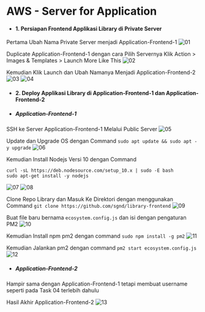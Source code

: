 # AWS - Server for Application

* #### 1. Persiapan Frontend Applikasi Library di Private Server
Pertama Ubah Nama Private Server menjadi Application-Frontend-1
![01](assets/01.png)

Duplicate Application-Frontend-1 dengan cara Pilih Servernya Klik Action > Images & Templates > Launch More Like This
![02](assets/02.png)

Kemudian Klik Launch dan Ubah Namanya Menjadi Application-Frontend-2
![03](assets/03.png)
![04](assets/04.png)

* #### 2. Deploy Applikasi Library di Application-Frontend-1 dan Application-Frontend-2
* ##### Application-Frontend-1
SSH ke Server Application-Frontend-1 Melalui Public Server
![05](assets/05.png)

Update dan Upgrade OS dengan Command
`sudo apt update && sudo apt -y upgrade`
![06](assets/06.png)

Kemudian Install Nodejs Versi 10 dengan Command
```
curl -sL https://deb.nodesource.com/setup_10.x | sudo -E bash
sudo apt-get install -y nodejs
```
![07](assets/07.png)
![08](assets/08.png)

Clone Repo Library dan Masuk Ke Direktori dengan menggunakan Command
    `git clone https://github.com/sgnd/library-frontend`
![09](assets/09.png)

Buat file baru bernama `ecosystem.config.js` dan isi dengan pengaturan PM2
![10](assets/10.png)

Kemudian Install npm pm2 dengan command
    `sudo npm install -g pm2`
![11](assets/11.png)

Kemudian Jalankan pm2 dengan command
    `pm2 start ecosystem.config.js`
![12](assets/12.png)

* ##### Application-Frontend-2
Hampir sama dengan Application-Frontend-1 tetapi membuat username seperti pada Task 04 terlebih dahulu

Hasil Akhir Application-Frontend-2
![13](assets/13.png)